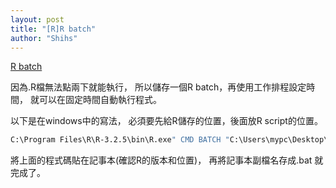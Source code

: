 ```yaml
---
layout: post
title: "[R]R batch"
author: "Shihs"
---
```


[R batch](http://www.statmethods.net/interface/batch.html)

因為.R檔無法點兩下就能執行，
所以儲存一個R batch，再使用工作排程設定時間，
就可以在固定時間自動執行程式。

以下是在windows中的寫法，
必須要先給R儲存的位置，後面放R script的位置。

```cmd
C:\Program Files\R\R-3.2.5\bin\R.exe" CMD BATCH "C:\Users\mypc\Desktop\myrscript.R"
```
將上面的程式碼貼在記事本(確認R的版本和位置)，
再將記事本副檔名存成.bat 就完成了。



